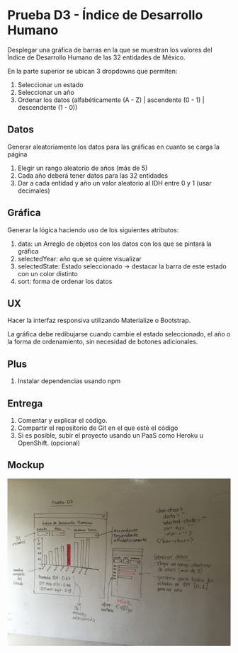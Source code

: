 # Prueba D3 - Índice de Desarrollo Humano

Desplegar una gráfica de barras en la que se muestran los valores del Índice de Desarrollo Humano de las 32 entidades de México.

En la parte superior se ubican 3 dropdowns que permiten:

1. Seleccionar un estado
2. Seleccionar un año
3. Ordenar los datos (alfabéticamente (A - Z) | ascendente (0 - 1) | descendente (1 - 0))

## Datos

Generar aleatoriamente los datos para las gráficas en cuanto se carga la página

1. Elegir un rango aleatorio de años (más de 5)
2. Cada año deberá tener datos para las 32 entidades
3. Dar a cada entidad y año un valor aleatorio al IDH entre 0 y 1 (usar decimales)

## Gráfica

Generar la lógica haciendo uso de los siguientes atributos:

1. data: un Arreglo de objetos con los datos con los que se pintará la gráfica
2. selectedYear: año que se quiere visualizar
3. selectedState: Estado seleccionado -> destacar la barra de este estado con un color distinto
4. sort: forma de ordenar los datos

## UX

Hacer la interfaz responsiva utilizando Materialize o Bootstrap.

La gráfica debe redibujarse cuando cambie el estado seleccionado, el año o la forma de ordenamiento, sin necesidad de botones adicionales.

## Plus

1. Instalar dependencias usando npm

## Entrega

1. Comentar y explicar el código.
2. Compartir el repositorio de Git en el que esté el código
3. Si es posible, subir el proyecto usando un PaaS como Heroku u OpenShift. (opcional)

## Mockup

[![pruebaD3](./assets/pruebaD3.jpg)](https://github.com/data4/jobs-front-end/blob/master/assets/pruebaD3.jpg)
